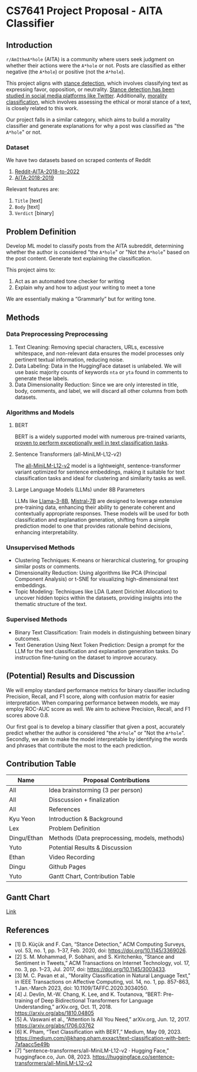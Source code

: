 # CS7641 Project Proposal - AITA Classifier

## Introduction

`r/AmItheA*hole` (AITA) is a community where users seek judgment on whether their actions were the `A*hole` or not. Posts are classified as either negative (the `A*hole`) or positive (not the `A*hole`).

This project aligns with [stance detection](https://doi.org/10.1145/3369026), which involves classifying text as expressing favor, opposition, or neutrality. [Stance detection has been studied in social media platforms like Twitter](https://dl.acm.org/doi/10.1145/3003433). Additionally, [morality classification](https://ieeexplore.ieee.org/abstract/document/9240031?casa_token=IG_eXC9q7NkAAAAA:KCDtycMz9dtUCWgSbGHLirTB7oNwhPwApNIJWJNgyHom_rv8AnsJMLXGkDiqK72t6GZNM_ULsw), which involves assessing the ethical or moral stance of a text, is closely related to this work.

Our project falls in a similar category, which aims to build a morality classifier and generate explanations for why a post was classified as "the `A*hole`" or not.

### Dataset

We have two datasets based on scraped contents of Reddit

1. [Reddit-AITA-2018-to-2022](https://huggingface.co/datasets/MattBoraske/Reddit-AITA-2018-to-2022/viewer/default/train?sort%5Bcolumn%5D=toxicity_label&sort%5Bdirection%5D=desc&p=2&row=9369)
2. [AITA-2018-2019](https://github.com/iterative/aita_dataset)

Relevant features are:

1. `Title` \[text\]
2. `Body` \[text\]
3. `Verdict` \[binary\]

## Problem Definition

Develop ML model to classify posts from the AITA subreddit, determining whether the author is considered "the `A*hole`" or "Not the `A*hole`" based on the post content. Generate text explaining the classification.

This project aims to:

1. Act as an automated tone checker for writing
2. Explain why and how to adjust your writing to meet a tone

We are essentially making a “Grammarly” but for writing tone.

## Methods

### Data Preprocessing Preprocessing

1. Text Cleaning: Removing special characters, URLs, excessive whitespace, and non-relevant data ensures the model processes only pertinent textual information, reducing noise.
2. Data Labeling: Data in the HuggingFace dataset is unlabeled. We will use basic majority counts of keywords `nta` or `yta` found in comments to generate these labels.
3. Data Dimensionality Reduction: Since we are only interested in title, body, comments, and label, we will discard all other columns from both datasets.

### Algorithms and Models

1. BERT

    BERT is a widely supported model with numerous pre-trained variants, [proven to perform exceptionally well in text classification tasks](https://medium.com/@khang.pham.exxact/text-classification-with-bert-7afaacc5e49b).

2. Sentence Transformers (all-MiniLM-L12-v2)

    The [all-MiniLM-L12-v2](https://huggingface.co/sentence-transformers/all-MiniLM-L12-v2) model is a lightweight, sentence-transformer variant optimized for sentence embeddings, making it suitable for text classification tasks and ideal for clustering and similarity tasks as well.

3. Large Language Models (LLMs) under 8B Parameters

    LLMs like [Llama-3-8B](https://huggingface.co/meta-llama/Meta-Llama-3-8B), [Mistral-7B](http://mistralai/Mistral-7B-v0.1) are designed to leverage extensive pre-training data, enhancing their ability to generate coherent and contextually appropriate responses. These models will be used for both classification and explanation generation, shifting from a simple prediction model to one that provides rationale behind decisions, enhancing interpretability.

### Unsupervised Methods

* Clustering Techniques: K-means or hierarchical clustering, for grouping similar posts or comments.
* Dimensionality Reduction: Using algorithms like PCA (Principal Component Analysis) or t-SNE for visualizing high-dimensional text embeddings.
* Topic Modeling: Techniques like LDA (Latent Dirichlet Allocation) to uncover hidden topics within the datasets, providing insights into the thematic structure of the text.

### Supervised Methods

* Binary Text Classification: Train models in distinguishing between binary outcomes.
* Text Generation Using Next Token Prediction: Design a prompt for the LLM for the text classification and explanation generation tasks. Do instruction fine-tuning on the dataset to improve accuracy.

## (Potential) Results and Discussion

We will employ standard performance metrics for binary classifier including Precision, Recall, and F1 score, along with confusion matrix for easier interpretation. When comparing performance between models, we may employ ROC-AUC score as well. We aim to achieve Precision, Recall, and F1 scores above 0.8.

Our first goal is to develop a binary classifier that given a post, accurately predict whether the author is considered "the `A*hole`" or "Not the `A*hole`". Secondly, we aim to make the model interpretable by identifying the words and phrases that contribute the most to the each prediction.

## Contribution Table

| Name | Proposal Contributions |
|---|---|
| All | Idea brainstorming (3 per person) |
| All | Disscussion + finalization |
| All | References |
| Kyu Yeon | Introduction & Background |
| Lex | Problem Definition |
| Dingu/Ethan | Methods (Data preprocessing, models, methods) |
| Yuto | Potential Results & Discussion |
| Ethan | Video Recording |
| Dingu | Github Pages |
| Yuto | Gantt Chart, Contribution Table |

## Gantt Chart

[Link](https://docs.google.com/spreadsheets/d/18YNVB-EbJJxHQ7TgGCrHxtCeOkt0s-LmVG50PYV-BY0/edit?usp=sharing)

## References

* [1] D. Küçük and F. Can, “Stance Detection,” ACM Computing Surveys, vol. 53, no. 1, pp. 1–37, Feb. 2020, doi: <https://doi.org/10.1145/3369026>.
* [2] S. M. Mohammad, P. Sobhani, and S. Kiritchenko, “Stance and Sentiment in Tweets,” ACM Transactions on Internet Technology, vol. 17, no. 3, pp. 1–23, Jul. 2017, doi: <https://doi.org/10.1145/3003433>.
* [3] M. C. Pavan et al., "Morality Classification in Natural Language Text," in IEEE Transactions on Affective Computing, vol. 14, no. 1, pp. 857-863, 1 Jan.-March 2023, doi: 10.1109/TAFFC.2020.3034050.
* [4] J. Devlin, M.-W. Chang, K. Lee, and K. Toutanova, “BERT: Pre-training of Deep Bidirectional Transformers for Language Understanding,” arXiv.org, Oct. 11, 2018. <https://arxiv.org/abs/1810.04805>
* [5] A. Vaswani et al., “Attention Is All You Need,” arXiv.org, Jun. 12, 2017. <https://arxiv.org/abs/1706.03762>
* [6] K. Pham, “Text Classification with BERT,” Medium, May 09, 2023. <https://medium.com/@khang.pham.exxact/text-classification-with-bert-7afaacc5e49b>
* [7] “sentence-transformers/all-MiniLM-L12-v2 · Hugging Face,” huggingface.co, Jun. 08, 2023. <https://huggingface.co/sentence-transformers/all-MiniLM-L12-v2>
‌

